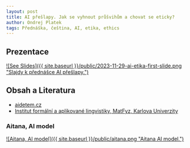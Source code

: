 ```yaml
---
layout: post
title: AI přešlapy. Jak se vyhnout průšvihům a chovat se eticky?
author: Ondrej Platek
tags: Přednáška, čeština, AI, etika, ethics 
---
```




## Prezentace 
[![See Slides]({{ site.baseurl }}/public/2023-11-29-ai-etika-first-slide.png "Slajdy k přednášce AI
přešlapy.")](https://docs.google.com/presentation/d/1NRZ860g7AUce9xL1XpDucEhnPBFc1y6Ei6hj8gUy8o8/edit?usp=sharing)

## Obsah a Literatura
- [aidetem.cz](https://aidetem.cz)
- [Institut formální a aplikované lingvistiky, MatFyz, Karlova Univerzity](https://ufal.mff.cuni.cz/)

### Aitana, AI model
[![Aitana, AI model]({{ site.baseurl }}/public/aitana.png "Aitana AI model.")](https://www.euronews.com/next/2023/11/22/meet-the-first-spanish-ai-model-earning-up-to-10000-per-month)


